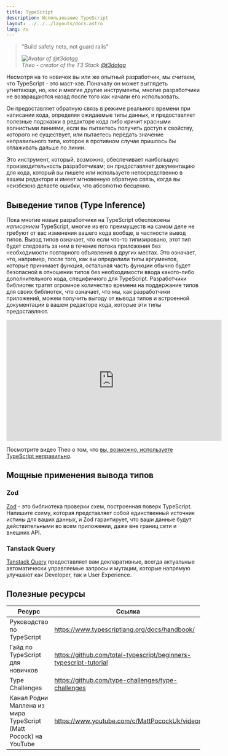 ```yaml
---
title: TypeScript
description: Использование TypeScript
layout: ../../../layouts/docs.astro
lang: ru
---
```


<blockquote className="w-full relative border-l-4 italic bg-t3-purple-200 dark:text-t3-purple-50 text-zinc-900 dark:bg-t3-purple-300/20 p-2 rounded-md text-sm my-3 border-neutral-500 quote">
  <div className="relative w-fit flex items-center justify-center p-1">
    <p className="mb-4 text-lg">
      <span aria-hidden="true">&quot;</span>Build safety nets, not guard rails<span aria-hidden="true">&quot;</span>
    </p>
  </div>
  <cite className="flex items-center justify-end pr-4 pb-2">
    <img
      alt="Avatar of @t3dotgg"
      className="w-12 rounded-full bg-neutral-500 [margin-inline-end:16px]"
      src="/images/theo_300x300.webp"
    />
    <div className="flex flex-col items-start not-italic">
      <span className=" text-sm font-semibold">Theo - creator of the T3 Stack</span>
      <a
        href="https://twitter.com/t3dotgg"
        target="_blank"
        rel="noopener noreferrer"
        className="text-sm"
      >
        @t3dotgg
      </a>
    </div>
  </cite>
</blockquote>

Несмотря на то новичок вы или же опытный разработчик, мы считаем, что TypeScript - это маст-хэв. Поначалу он может выглядеть угнетающе, но, как и многие другие инструменты, многие разработчики не возвращаются назад после того как начали его использовать.

Он предоставляет обратную связь в режиме реального времени при написании кода, определяя ожидаемые типы данных, и предоставляет полезные подсказки в редакторе кода либо кричит красными волнистыми линиями, если вы пытаетесь получить доступ к свойству, которого не существует, или пытаетесь передать значение неправильного типа, которое в противном случае пришлось бы отлаживать дальше по линии.

Это инструмент, который, возможно, обеспечивает наибольшую производительность разработчикам; он предоставляет документацию для кода, который вы пишете или используете непосредственно в вашем редакторе и имеет мгновенную обратную связь, когда вы неизбежно делаете ошибки, что абсолютно бесценно.

## Выведение типов (Type Inference)

Пока многие новые разработчики на TypeScript обеспокоены _написанием_ TypeScript, многие из его преимуществ на самом деле не требуют от вас изменения вашего кода вообще, в частности вывод типов. Вывод типов означает, что если что-то типизировано, этот тип будет следовать за ним в течение потока приложения без необходимости повторного объявления в других местах. Это означает, что, например, после того, как вы определили типы аргументов, которые принимает функция, остальная часть функции обычно будет безопасной в отношении типов без необходимости ввода какого-либо дополнительного кода, специфичного для TypeScript. Разработчики библиотек тратят огромное количество времени на поддержание типов для своих библиотек, что означает, что мы, как разработчики приложений, можем получить выгоду от вывода типов и встроенной документации в вашем редакторе кода, которые эти типы предоставляют.

<div class="embed">
<iframe width="560" height="315" src="https://www.youtube.com/embed/RmGHnYUqQ4k" title="You might be using Typescript wrong" frameborder="0" allow="accelerometer; autoplay; clipboard-write; encrypted-media; gyroscope; picture-in-picture" allowfullscreen></iframe>
</div>

Посмотрите видео Theo о том, что [вы, возможно, используете TypeScript неправильно](https://www.youtube.com/watch?v=RmGHnYUqQ4k).

## Мощные применения вывода типов

### Zod

[Zod](https://github.com/colinhacks/zod) - это библиотека проверки схем, построенная поверх TypeScript. Напишите схему, которая представляет собой единственный источник истины для ваших данных, и Zod гарантирует, что ваши данные будут действительными во всем приложении, даже вне границ сети и внешних API.

### Tanstack Query

[Tanstack Query](https://tanstack.com/query/v4/) предоставляет вам декларативные, всегда актуальные автоматически управляемые запросы и мутации, которые напрямую улучшают как Developer, так и User Experience.

## Полезные ресурсы

| Ресурс                                                          | Ссылка                                                            |
| --------------------------------------------------------------- | ----------------------------------------------------------------- |
| Руководство по TypeScript                                       | https://www.typescriptlang.org/docs/handbook/                     |
| Гайд по TypeScript для новичков                                 | https://github.com/total-typescript/beginners-typescript-tutorial |
| Type Challenges                                                 | https://github.com/type-challenges/type-challenges                |
| Канал Родни Маллена из мира TypeScript (Matt Pocock) на YouTube | https://www.youtube.com/c/MattPocockUk/videos                     |
